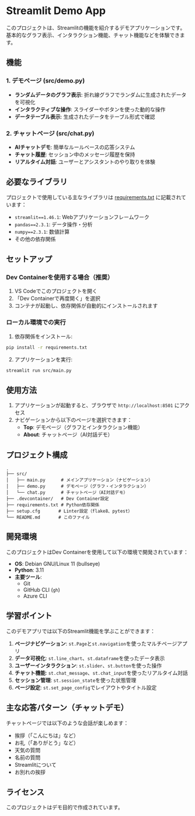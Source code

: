 # Streamlit Demo App

このプロジェクトは、Streamlitの機能を紹介するデモアプリケーションです。基本的なグラフ表示、インタラクション機能、チャット機能などを体験できます。

## 機能

### 1. デモページ (src/demo.py)
- **ランダムデータのグラフ表示**: 折れ線グラフでランダムに生成されたデータを可視化
- **インタラクティブな操作**: スライダーやボタンを使った動的な操作
- **データテーブル表示**: 生成されたデータをテーブル形式で確認

### 2. チャットページ (src/chat.py)
- **AIチャットデモ**: 簡単なルールベースの応答システム
- **チャット履歴**: セッション中のメッセージ履歴を保持
- **リアルタイム対話**: ユーザーとアシスタントのやり取りを体験

## 必要なライブラリ

プロジェクトで使用している主なライブラリは [requirements.txt](requirements.txt) に記載されています：

- `streamlit==1.46.1`: Webアプリケーションフレームワーク
- `pandas==2.3.1`: データ操作・分析
- `numpy==2.3.1`: 数値計算
- その他の依存関係

## セットアップ

### Dev Containerを使用する場合（推奨）

1. VS Codeでこのプロジェクトを開く
2. 「Dev Containerで再度開く」を選択
3. コンテナが起動し、依存関係が自動的にインストールされます

### ローカル環境での実行

1. 依存関係をインストール:
```bash
pip install -r requirements.txt
```

2. アプリケーションを実行:
```bash
streamlit run src/main.py
```

## 使用方法

1. アプリケーションが起動すると、ブラウザで `http://localhost:8501` にアクセス
2. ナビゲーションから以下のページを選択できます：
   - **Top**: デモページ（グラフとインタラクション機能）
   - **About**: チャットページ（AI対話デモ）

## プロジェクト構成

```
.
├── src/
│   ├── main.py      # メインアプリケーション（ナビゲーション）
│   ├── demo.py      # デモページ（グラフ・インタラクション）
│   └── chat.py      # チャットページ（AI対話デモ）
├── .devcontainer/   # Dev Container設定
├── requirements.txt # Python依存関係
├── setup.cfg       # Linter設定（flake8、pytest）
└── README.md       # このファイル
```

## 開発環境

このプロジェクトはDev Containerを使用して以下の環境で開発されています：

- **OS**: Debian GNU/Linux 11 (bullseye)
- **Python**: 3.11
- **主要ツール**: 
  - Git
  - GitHub CLI (`gh`)
  - Azure CLI

## 学習ポイント

このデモアプリでは以下のStreamlit機能を学ぶことができます：

1. **ページナビゲーション**: `st.Page`と`st.navigation`を使ったマルチページアプリ
2. **データ可視化**: `st.line_chart`、`st.dataframe`を使ったデータ表示
3. **ユーザーインタラクション**: `st.slider`、`st.button`を使った操作
4. **チャット機能**: `st.chat_message`、`st.chat_input`を使ったリアルタイム対話
5. **セッション管理**: `st.session_state`を使った状態管理
6. **ページ設定**: `st.set_page_config`でレイアウトやタイトル設定

## 主な応答パターン（チャットデモ）

チャットページでは以下のような会話が楽しめます：

- 挨拶（「こんにちは」など）
- お礼（「ありがとう」など）
- 天気の質問
- 名前の質問
- Streamlitについて
- お別れの挨拶

## ライセンス

このプロジェクトはデモ目的で作成されています。

